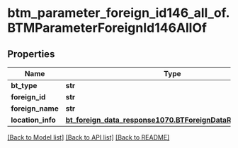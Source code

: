 # btm_parameter_foreign_id146_all_of.BTMParameterForeignId146AllOf

## Properties
Name | Type | Description | Notes
------------ | ------------- | ------------- | -------------
**bt_type** | **str** |  | [optional] 
**foreign_id** | **str** |  | [optional] 
**foreign_name** | **str** |  | [optional] 
**location_info** | [**bt_foreign_data_response1070.BTForeignDataResponse1070**](BTForeignDataResponse1070.md) |  | [optional] 

[[Back to Model list]](../README.md#documentation-for-models) [[Back to API list]](../README.md#documentation-for-api-endpoints) [[Back to README]](../README.md)


